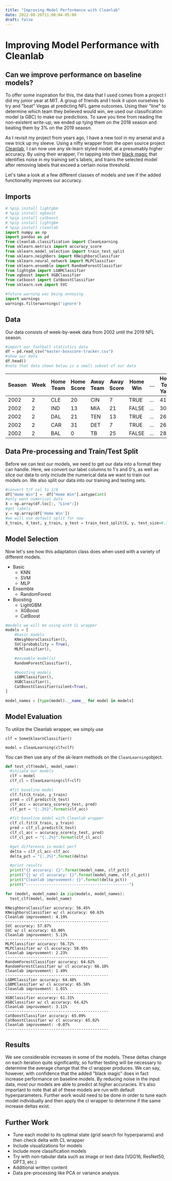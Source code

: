 ```yaml
---
title: "Improving Model Performance with Cleanlab"
date: 2022-08-26T11:08:04-05:00
draft: false
---
```

# Improving Model Performance with Cleanlab
## Can we improve performance on baseline models?

To offer some inspiration for this, the data that I used comes from a project I did my junior year at MIT. A group of friends and I took it upon ourselves to try and "beat" Vegas at predicting NFL game outcomes. Using their "line" to determine which team they believed would win, we used our classification model (a GBC) to make our predictions. To save you time from reading the non-existent write-up, we ended up tying them on the 2018 season and beating them by 3% on the 2019 seaosn.

As I revisit my project from years ago, I have a new tool in my arsenal and a new trick up my sleeve. Using a nifty wrapper from the open source project [Cleanlab](https://docs.cleanlab.ai/v2.0.0/index.html%20), I can now use any sk-learn styled model, at a presumably higher accuracy. By using their wrapper, I'm tapping into their [black magic](https://github.com/cleanlab/cleanlab/discussions/56#discussioncomment-358124) that identifies noise in my training set's labels, and trains the selected model after removing labels that exceed a certain noise threshold. 

Let's take a look at a few different classes of models and see if the added functionality improves our accuracy. 

## Imports


```python
# %pip install lightgbm
# %pip install xgboost
# %pip install catboost
# %pip install lightgbm
# %pip install cleanlab
import numpy as np
import pandas as pd
from cleanlab.classification import CleanLearning
from sklearn.metrics import accuracy_score
from sklearn.model_selection import train_test_split
from sklearn.neighbors import KNeighborsClassifier
from sklearn.neural_network import MLPClassifier
from sklearn.ensemble import RandomForestClassifier
from lightgbm import LGBMClassifier
from xgboost import XGBClassifier
from catboost import CatBoostClassifier
from sklearn.svm import SVC

#future warning was being annoying
import warnings
warnings.filterwarnings('ignore')
```

## Data
Our data consists of week-by-week data from 2002 until the 2019 NFL season.   


```python
#import our football statistics data
df = pd.read_csv("master-boxscore-tracker.csv")
#show our data
df.head()
#note that data shown below is a small subset of our data
```

| Season | Week | Home Team | Home Score | Away Team | Away Score | Home Win | … | Home Total Yards | Home Yards Allowed | Away Total Yards |
|--------|------|-----------|------------|-----------|------------|----------|---|------------------|--------------------|------------------|
| 2002   | 2    | CLE       | 20         | CIN       | 7          | TRUE     | … | 411              | 470                | 203              |
| 2002   | 2    | IND       | 13         | MIA       | 21         | FALSE    | … | 307              | 343                | 389              |
| 2002   | 2    | DAL       | 21         | TEN       | 13         | TRUE     | … | 267              | 210                | 328              |
| 2002   | 2    | CAR       | 31         | DET       | 7          | TRUE     | … | 265              | 289                | 257              |
| 2002   | 2    | BAL       | 0          | TB        | 25         | FALSE    | … | 289              | 265                | 333              |


## Data Pre-processing and Train/Test Split
Before we can test our models, we need to get our data into a format they can handle. Here, we convert our label columns to 1's and 0's, as well as slice our data to only include the numerical data we want to train our models on. We also split our data into our training and testing sets.


```python
#convert T/F col to 1/0
df["Home Win"] =  df["Home Win"].astype(int)
#only want numerical data
X = np.array(df.loc[:, "Line":])
#get labels
y = np.array(df['Home Win'])
#we will use default split for now 
X_train, X_test, y_train, y_test = train_test_split(X, y, test_size=0.33, random_state=10)
```

## Model Selection
Now let's see how this adaptation class does when used with a variety of different models.
- Basic 
    - KNN
    - SVM
    - MLP 
- Ensemble 
    - RandomForest
- Boosting
    - LightGBM
    - XGBoost
    - CatBoost

```python
#models we will be using with CL wrapper
models = [
    #basic models
    KNeighborsClassifier(),
    SVC(probability = True),
    MLPClassifier(),

    #ensemble model(s)
    RandomForestClassifier(), 

    #boosting models
    LGBMClassifier(), 
    XGBClassifier(), 
    CatBoostClassifier(silent=True),   
]

model_names = [type(model).__name__ for model in models]
```

## Model Evaluation
To utilize the Cleanlab wrapper, we simply use

`clf = SomeSklearnClassifier()`

`model = CleanLearning(clf=clf)`

You can then use any of the sk-learn methods on the `CleanLearning`object. 


```python
def test_clf(model, model_name):
  #iniiate our models
  clf = model
  clf_cl = CleanLearning(clf=clf)

  #fit baseline model
  clf.fit(X_train, y_train)
  pred = clf.predict(X_test)
  clf_acc = accuracy_score(y_test, pred)
  clf_pct = "{:.2%}".format(clf_acc)

  #fit baseline model with Cleanlab wrapper
  clf_cl.fit(X_train, y_train)
  pred = clf_cl.predict(X_test)
  clf_cl_acc = accuracy_score(y_test, pred)
  clf_cl_pct = "{:.2%}".format(clf_cl_acc)

  #get difference in model perf
  delta = clf_cl_acc-clf_acc
  delta_pct = "{:.2%}".format(delta)

  #print results
  print("{} accuracy: {}".format(model_name, clf_pct))
  print("{} w/ cl accuracy: {}".format(model_name, clf_cl_pct))
  print("Cleanlab improvement: {}".format(delta_pct))
  print("---------------------------------------------")
```


```python
for (model, model_name) in zip(models, model_names):
  test_clf(model, model_name)
```

    KNeighborsClassifier accuracy: 56.45%
    KNeighborsClassifier w/ cl accuracy: 60.63%
    Cleanlab improvement: 4.19%
    ---------------------------------------------
    SVC accuracy: 57.87%
    SVC w/ cl accuracy: 63.00%
    Cleanlab improvement: 5.13%
    ---------------------------------------------
    MLPClassifier accuracy: 56.72%
    MLPClassifier w/ cl accuracy: 58.95%
    Cleanlab improvement: 2.23%
    ---------------------------------------------
    RandomForestClassifier accuracy: 64.62%
    RandomForestClassifier w/ cl accuracy: 66.10%
    Cleanlab improvement: 1.49%
    ---------------------------------------------
    LGBMClassifier accuracy: 64.48%
    LGBMClassifier w/ cl accuracy: 65.50%
    Cleanlab improvement: 1.01%
    ---------------------------------------------
    XGBClassifier accuracy: 61.31%
    XGBClassifier w/ cl accuracy: 64.42%
    Cleanlab improvement: 3.11%
    ---------------------------------------------
    CatBoostClassifier accuracy: 65.09%
    CatBoostClassifier w/ cl accuracy: 65.02%
    Cleanlab improvement: -0.07%
    ---------------------------------------------


## Results
We see considerable increases in some of the models. These deltas change on each iteration quite significantly, so further testing will be necessary to determine the average change that the cl wrapper produces. We can say, however, with confidence that the added "black magic" does in fact increase performance on baseline models. By reducing noise in the input data, most our models are able to predict at higher accuracies. It's also important to note that all of these models are run with default hyperparameters. Further work would need to be done in order to tune each model individually and then apply the cl wrapper to determine if the same increase deltas exist.    

## Further Work
- Tune each model to its optimal state (grid search for hyperparams) and then check delta with CL wrapper
- Include visualizations for models
- Include more classification models
- Try with non-tabular data such as image or text data (VGG16, ResNet50, GPT3, etc.) 
- Additional written content
- Data pre-processing like PCA or variance analysis

